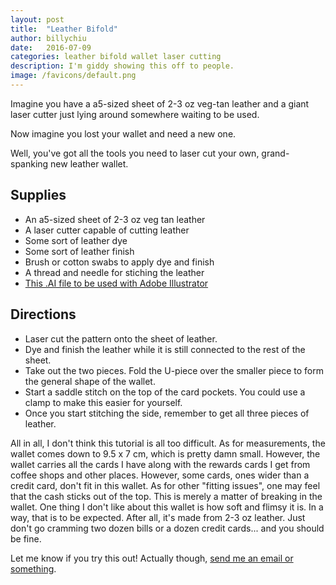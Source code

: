 ```yaml
---
layout: post
title:  "Leather Bifold"
author: billychiu
date:   2016-07-09
categories: leather bifold wallet laser cutting
description: I'm giddy showing this off to people.
image: /favicons/default.png
---
```


Imagine you have a a5-sized sheet of 2-3 oz veg-tan leather and a giant laser cutter just lying around somewhere waiting to be used.

Now imagine you lost your wallet and need a new one.

Well, you've got all the tools you need to laser cut your own, grand-spanking new leather wallet.

## Supplies
* An a5-sized sheet of 2-3 oz veg tan leather
* A laser cutter capable of cutting leather
* Some sort of leather dye
* Some sort of leather finish
* Brush or cotton swabs to apply dye and finish
* A thread and needle for stiching the leather
* [This .AI file to be used with Adobe Illustrator](/downloads/bifoldv5.ai)

## Directions
* Laser cut the pattern onto the sheet of leather.
* Dye and finish the leather while it is still connected to the rest of the sheet.
* Take out the two pieces. Fold the U-piece over the smaller piece to form the general shape of the wallet.
* Start a saddle stitch on the top of the card pockets. You could use a clamp to make this easier for yourself.
* Once you start stitching the side, remember to get all three pieces of leather. 

All in all, I don't think this tutorial is all too difficult. As for measurements, the wallet comes down to 9.5 x 7 cm, which is pretty damn small. However, the wallet carries all the cards I have along with the rewards cards I get from coffee shops and other places. However, some cards, ones wider than a credit card, don't fit in this wallet. As for other "fitting issues", one may feel that the cash sticks out of the top. This is merely a matter of breaking in the wallet. One thing I don't like about this wallet is how soft and flimsy it is. In a way, that is to be expected. After all, it's made from 2-3 oz leather. Just don't go cramming two dozen bills or a dozen credit cards... and you should be fine.

Let me know if you try this out! Actually though, [send me an email or something](mailto:william@chilly.blue).

